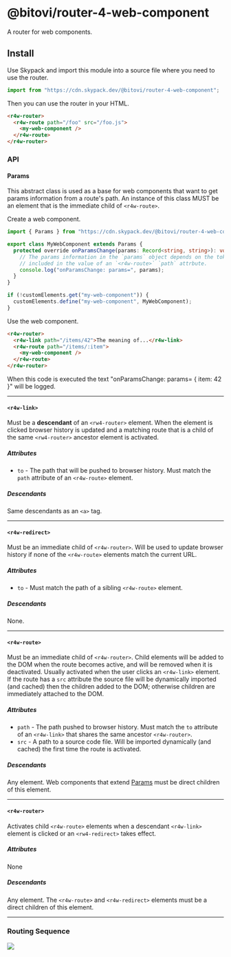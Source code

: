 # @bitovi/router-4-web-component

A router for web components.

## Install

Use Skypack and import this module into a source file where you need to use the router.

```ts
import from "https://cdn.skypack.dev/@bitovi/router-4-web-component";
```

Then you can use the router in your HTML.

```html
<r4w-router>
  <r4w-route path="/foo" src="/foo.js">
    <my-web-component />
  </r4w-route>
</r4w-router>
```

### API

#### Params

This abstract class is used as a base for web components that want to get params
information from a route's path. An instance of this class MUST be an element
that is the immediate child of `<r4w-route>`.

Create a web component.

```ts
import { Params } from "https://cdn.skypack.dev/@bitovi/router-4-web-component";

export class MyWebComponent extends Params {
  protected override onParamsChange(params: Record<string, string>): void {
    // The params information in the `params` object depends on the tokens
    // included in the value of an `<r4w-route>` `path` attrbute.
    console.log("onParamsChange: params=", params);
  }
}

if (!customElements.get("my-web-component")) {
  customElements.define("my-web-component", MyWebComponent);
}
```

Use the web component.

```html
<r4w-router>
  <r4w-link path="/items/42">The meaning of...</r4w-link>
  <r4w-route path="/items/:item">
    <my-web-component />
  </r4w-route>
</r4w-router>
```

When this code is executed the text "onParamsChange: params= { item: 42 }" will be logged.

---

#### `<r4w-link>`

Must be a **descendant** of an `<rw4-router>` element. When the element is
clicked browser history is updated and a matching route that is a child of the
same `<rw4-router>` ancestor element is activated.

##### Attributes

- `to` - The path that will be pushed to browser history. Must match the `path`
  attribute of an `<r4w-route>` element.

##### Descendants

Same descendants as an `<a>` tag.

---

#### `<r4w-redirect>`

Must be an immediate child of `<r4w-router>`. Will be used to update browser
history if none of the `<r4w-route>` elements match the current URL.

##### Attributes

- `to` - Must match the path of a sibling `<r4w-route>` element.

##### Descendants

None.

---

#### `<r4w-route>`

Must be an immediate child of `<r4w-router>`. Child elements will be added to the DOM when
the route becomes active, and will be removed when it is deactivated. Usually
activated when the user clicks an `<r4w-link>` element. If the route has a `src`
attribute the source file will be dynamically imported (and cached) then the
children added to the DOM; otherwise children are immediately attached to the
DOM.

##### Attributes

- `path` - The path pushed to browser history. Must match the `to` attribute of
  an `<r4w-link>` that shares the same ancestor `<r4w-router>`.
- `src` - A path to a source code file. Will be imported dynamically (and
  cached) the first time the route is activated.

##### Descendants

Any element. Web components that extend [Params](#params) must be direct
children of this element.

---

#### `<r4w-router>`

Activates child `<r4w-route>` elements when a descendant `<r4w-link>` element
is clicked or an `<rw4-redirect>` takes effect.

##### Attributes

None

##### Descendants

Any element. The `<r4w-route>` and `<r4w-redirect>` elements must be a direct
children of this element.

---

### Routing Sequence

[![](https://mermaid.ink/img/pako:eNqFlM9v2jAUx_-VJ19GEdBCIxhWxak77FBt2tbLlEM859FYJDazHVaG-N_3HCeBQaVe0CP-2N_v-2EfmDQ5Ms4c_q5RS3xU4sWKKtUAW2G9kmortIdSb0A4eLDJn3Gp9GZ1CVhTe7Q9E_--Tf0PXTGydt5UDRTDsTTV1mjU_op1aHdRNUapDoQ2JGLCAtnm8ExrIEslNw6C94CEfMarVQRy5bbCywKyLr0x7kgui8fFXIiOAQfcibIWpHHNn4t3-Oc1NMsfHG1ovj2rPIPcoHv4ZeF2RVugagwI-NYAAa0DREuF0i-RWxsLvhC-hcAbOmQCn16Vn0SrpTHbIGb3IAtV5pd17pJpcm9CTpXzX4UvBjcBQJ2fJX3CKA2jn4LHwL0vFcVE6aldvmhyhT7NuPiWlxyF9GpHtY12euocinJkG7LQuVLsuabxyOIGLB1G0eEwyA6H74meS3ZUcN6bLsQOoTJ5XWK33tsK58TZ46BoTK0fZEE9uzmh7ZSOzzQtOhpp15_X170Rbw21V6H73F6McEoMQ73WSuMgZZc3JWW9_mkgu13X94rm63alHChNA4bw-OWpLWZnqw8uxpvDDxqA2HrMlUXp2-6fWtnqshGr0FZC5fTcHAKSMhKrMGWcQkpF1CUZT_WRUFF7832vJePe1jhi9Tano9rXifG1oDaPGD0CjB_YK-Oz5G4yn8_ul8vZcko_sxHbM55MpouP9_PFfJoskvndMjmO2F9DXvi02fyziYPC8R9HT7LA?type=png)](https://mermaid.live/edit#pako:eNqFlM9v2jAUx_-VJ19GEdBCIxhWxak77FBt2tbLlEM859FYJDazHVaG-N_3HCeBQaVe0CP-2N_v-2EfmDQ5Ms4c_q5RS3xU4sWKKtUAW2G9kmortIdSb0A4eLDJn3Gp9GZ1CVhTe7Q9E_--Tf0PXTGydt5UDRTDsTTV1mjU_op1aHdRNUapDoQ2JGLCAtnm8ExrIEslNw6C94CEfMarVQRy5bbCywKyLr0x7kgui8fFXIiOAQfcibIWpHHNn4t3-Oc1NMsfHG1ovj2rPIPcoHv4ZeF2RVugagwI-NYAAa0DREuF0i-RWxsLvhC-hcAbOmQCn16Vn0SrpTHbIGb3IAtV5pd17pJpcm9CTpXzX4UvBjcBQJ2fJX3CKA2jn4LHwL0vFcVE6aldvmhyhT7NuPiWlxyF9GpHtY12euocinJkG7LQuVLsuabxyOIGLB1G0eEwyA6H74meS3ZUcN6bLsQOoTJ5XWK33tsK58TZ46BoTK0fZEE9uzmh7ZSOzzQtOhpp15_X170Rbw21V6H73F6McEoMQ73WSuMgZZc3JWW9_mkgu13X94rm63alHChNA4bw-OWpLWZnqw8uxpvDDxqA2HrMlUXp2-6fWtnqshGr0FZC5fTcHAKSMhKrMGWcQkpF1CUZT_WRUFF7832vJePe1jhi9Tano9rXifG1oDaPGD0CjB_YK-Oz5G4yn8_ul8vZcko_sxHbM55MpouP9_PFfJoskvndMjmO2F9DXvi02fyziYPC8R9HT7LA)
